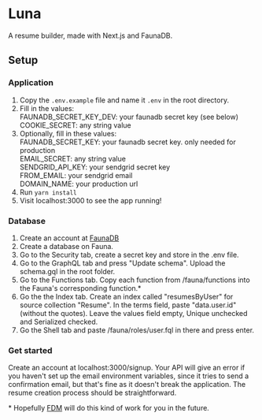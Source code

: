 # Luna

A resume builder, made with Next.js and FaunaDB.

## Setup

### Application

1. Copy the `.env.example` file and name it `.env` in the root directory.
2. Fill in the values:  
   FAUNADB_SECRET_KEY_DEV: your faunadb secret key (see below)  
   COOKIE_SECRET: any string value
3. Optionally, fill in these values:  
   FAUNADB_SECRET_KEY: your faunadb secret key. only needed for production  
   EMAIL_SECRET: any string value  
   SENDGRID_API_KEY: your sendgrid secret key  
   FROM_EMAIL: your sendgrid email  
   DOMAIN_NAME: your production url
4. Run `yarn install`
5. Visit localhost:3000 to see the app running!

### Database

1. Create an account at [FaunaDB](https://dashboard.fauna.com/accounts/register)
2. Create a database on Fauna.
3. Go to the Security tab, create a secret key and store in the .env file.
4. Go to the GraphQL tab and press "Update schema". Upload the schema.gql in the root folder.
5. Go to the Functions tab. Copy each function from /fauna/functions into the Fauna's corresponding function.\*
6. Go the the Index tab. Create an index called "resumesByUser" for source collection "Resume". In the terms field, paste "data.user.id" (without the quotes). Leave the values field empty, Unique unchecked and Serialized checked.
7. Go the Shell tab and paste /fauna/roles/user.fql in there and press enter.

### Get started

Create an account at localhost:3000/signup. Your API will give an error if you haven't set up the email environment variables, since it tries to send a confirmation email, but that's fine as it doesn't break the application. The resume creation process should be straightforward.

\* Hopefully [FDM](https://docs.fauna.com/fauna/current/integrations/fdm/) will do this kind of work for you in the future.
